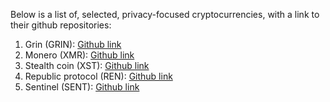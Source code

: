 Below is a list of, selected, privacy-focused cryptocurrencies, with a link to their github repositories:

1) Grin (GRIN): [Github link](https://github.com/mimblewimble)
2) Monero (XMR): [Github link](https://github.com/monero-project)
3) Stealth coin (XST): [Github link](https://github.com/StealthSend)
4) Republic protocol (REN): [Github link](https://github.com/renproject)
5) Sentinel (SENT): [Github link](https://github.com/sentinel-official)
